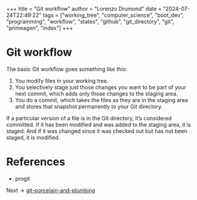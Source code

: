 +++
title = "Git workflow"
author = "Lorenzo Drumond"
date = "2024-07-24T22:49:22"
tags = ["working_tree",  "computer_science",  "boot_dev",  "programming",  "workflow",  "states",  "github",  "git_directory",  "git",  "primeagen",  "index"]
+++


# Git workflow
The basic Git workflow goes something like this:

1. You modify files in your working tree.
2. You selectively stage just those changes you want to be
part of your next
   commit, which adds only those changes to the staging
area.
3. You do a commit, which takes the files as they are in
the staging area and
   stores that snapshot permanently to your Git directory.

If a particular version of a file is in the Git directory,
it’s considered committed. If it has been
modified and was added to the staging area, it is staged.
And if it was changed since it was checked
out but has not been staged, it is modified.

# References
- progit

Next -> [git-porcelain-and-plumbing](/wiki/git-porcelain-and-plumbing/)
